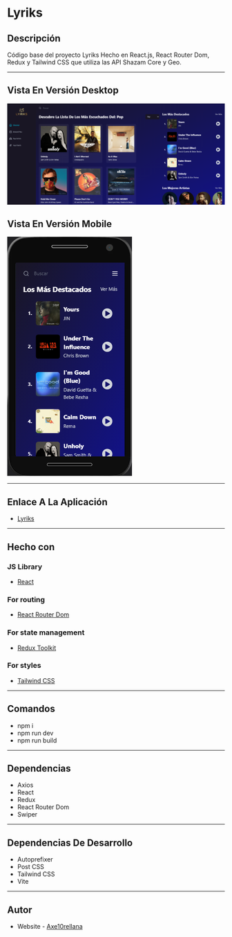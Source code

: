 # Lyriks

## Descripción

Código base del proyecto Lyriks Hecho en React.js, React Router Dom, Redux y Tailwind CSS que utiliza las API Shazam Core y Geo.

---

## Vista En Versión Desktop

![Vista_En_Versión_Desktop](src/assets/images/desktopScreen.png)

## Vista En Versión Mobile

![Vista_En_Versión_Mobile](src/assets/images/mobileScreen.png)

---

## Enlace A La Aplicación

- [Lyriks](https://lyrics-chi.vercel.app/)

---

## Hecho con

### JS Library
- [React](https://react.dev/)

### For routing
- [React Router Dom](https://reactrouter.com/en/main)

### For state management
- [Redux Toolkit](https://redux-toolkit.js.org/)

### For styles
- [Tailwind CSS](https://tailwindcss.com/)

---

## Comandos

- npm i
- npm run dev
- npm run build

---

## Dependencias

- Axios
- React
- Redux
- React Router Dom
- Swiper

---

## Dependencias De Desarrollo

- Autoprefixer
- Post CSS
- Tailwind CSS
- Vite

---

## Autor

- Website - [Axe10rellana](https://axe10rellana.github.io/portafolio/portafolio/)
